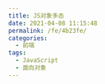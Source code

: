 ```yaml
---
title: JS对象多态
date: 2021-04-08 11:15:48
permalink: /fe/4b23fe/
categories:
  - 前端
tags:
  - JavaScript
  - 面向对象
---
```

